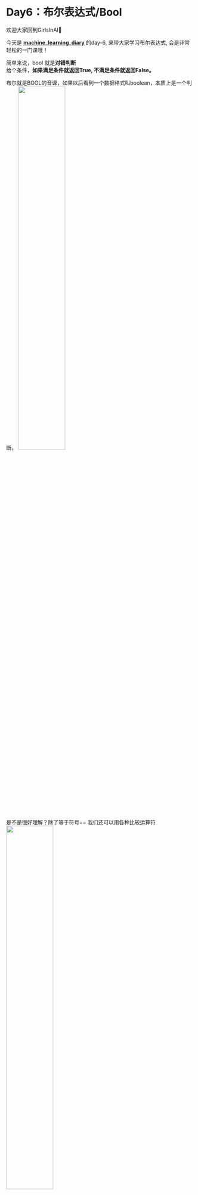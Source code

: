 # Day6：布尔表达式/Bool

欢迎大家回到GirlsInAI👏

今天是 **[machine_learning_diary](https://github.com/YZHANG1270/Girls-In-AI/tree/master/machine_learning_diary)** 的day-6, 来带大家学习布尔表达式, 会是非常轻松的一门课哦！

简单来说，bool 就是**对错判断**  
给个条件，**如果满足条件就返回True, 不满足条件就返回False。**

布尔就是BOOL的音译，如果以后看到一个数据格式叫boolean，本质上是一个判断。 
<img src="https://github.com/YZHANG1270/Girls-In-AI/blob/master/others/pics/ml_day6/1.png?raw=true" width="50%" height="50%" />  

是不是很好理解？除了等于符号==  我们还可以用各种比较运算符
<img src="https://github.com/YZHANG1270/Girls-In-AI/blob/master/others/pics/ml_day6/2.png?raw=true" width="50%" height="50%" />   

  <br><br>
 ## 注意⚠️
 - **1. 这些符号并不是数学符号**  
 比如数学里面的等号“=”, python是”==“；  
 而python里的“=” 是“赋值”，即我们在 **“变量”** 那一节学的内容，x=5, x作为一个变量，它的值是5  
 <img src="https://github.com/YZHANG1270/Girls-In-AI/blob/master/others/pics/ml_day6/3.png?raw=true" width="50%" height="50%" />   

 - **2. 布尔表达式返回的True和False，是布尔类型的两个取值，它们不是字符串string.**  
 <img src="https://github.com/YZHANG1270/Girls-In-AI/blob/master/others/pics/ml_day6/4.png?raw=true" width="50%" height="50%" />   
 第一个是布尔表达式返回的True，不带引号;  
 第二个是字符串string返回的格式str (string), 带引号.  
 🌟type( )可以用来查询变量的格式。  



 ## 逻辑运算符 

 与布尔表达式联系紧密的还有一个是逻辑运算符  
 and, or, not 这三种逻辑运算符，没错，就是和英语里面的意思一样.  
 <img src="https://github.com/YZHANG1270/Girls-In-AI/blob/master/others/pics/ml_day6/5.png?raw=true" width="50%" height="50%" />   
 **⚠️注意**  
 应该这一章都非常好理解，唯一要注意的点是  
 **任何非零数字，本身都是‘真’ **  
 <img src="https://github.com/YZHANG1270/Girls-In-AI/blob/master/others/pics/ml_day6/6.png?raw=true" width="50%" height="50%" />   


今天的内容是不是很简单呢？但不要忘了自己动手写一下哦。Coding就是熟能生巧！